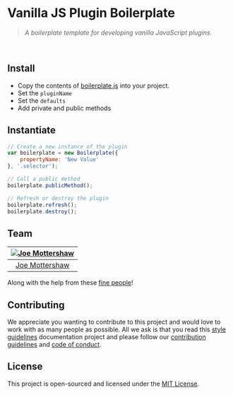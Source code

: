 # Vanilla JS Plugin Boilerplate
> *A boilerplate template for developing vanilla JavaScript plugins.*
<br />


## Install
- Copy the contents of [boilerplate.js](./boilerplate.js) into your project.
- Set the `pluginName`
- Set the `defaults`
- Add private and public methods


## Instantiate
``` javascript
// Create a new instance of the plugin
var boilerplate = new Boilerplate({
    propertyName: 'New Value'
}, '.selector');

// Call a public method
boilerplate.publicMethod();

// Refresh or destroy the plugin
boilerplate.refresh();
boilerplate.destroy();
```


## Team
| [![Joe Mottershaw](https://avatars1.githubusercontent.com/u/5093255?s=100)](https://github.com/joemottershaw) |
|:-------------------------------------------------------------------------------------------------------------:|
| [Joe Mottershaw](https://github.com/joemottershaw)                                                            |

Along with the help from these [fine people](https://github.com/cloudeight/github-boilerplate/graphs/contributors)!


## Contributing
We appreciate you wanting to contribute to this project and would love to work with as many people as possible. All we ask is that you read this [style guidelines](https://github.com/cloudeight/style-guidelines) documentation project and please follow our [contribution guidelines](./.github/CONTRIBUTING.md) and [code of conduct](./.github/CODE_OF_CONDUCT.md).


## License
This project is open-sourced and licensed under the [MIT License](./LICENSE).
